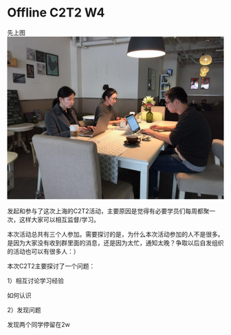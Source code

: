 # Offline C2T2 W4

先上图
![](21.pic.jpg)

发起和参与了这次上海的C2T2活动，主要原因是觉得有必要学员们每周都聚一次，这样大家可以相互监督/学习。

本次活动总共有三个人参加。需要探讨的是，为什么本次活动参加的人不是很多。是因为大家没有收到群里面的消息，还是因为太忙，通知太晚？争取以后自发组织的活动也可以有很多人：）

本次C2T2主要探讨了一个问题：

1）相互讨论学习经验

如何认识




2）发现问题

发现两个同学停留在2w